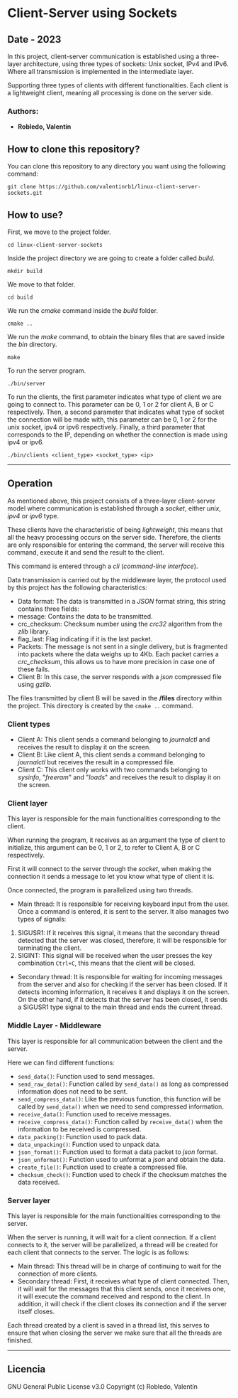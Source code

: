 # Client-Server using Sockets

## Date - 2023

In this project, client-server communication is established using a three-layer architecture, using three types of sockets: Unix socket, IPv4 and IPv6. Where all transmission is implemented in the intermediate layer.

Supporting three types of clients with different functionalities. Each client is a lightweight client, meaning all processing is done on the server side.

### Authors:
- **Robledo, Valentín**

## How to clone this repository?
You can clone this repository to any directory you want using the following command:

```console
git clone https://github.com/valentinrb1/linux-client-server-sockets.git
```
## How to use?
First, we move to the project folder.

```console
cd linux-client-server-sockets
```

Inside the project directory we are going to create a folder called *build*.

```console
mkdir build
```

We move to that folder.
```console
cd build
```

We run the *cmake* command inside the *build* folder.
```console
cmake ..
```

We run the *make* command, to obtain the binary files that are saved inside the *bin* directory.
```console
make
```

To run the server program.
```console
./bin/server
```

To run the clients, the first parameter indicates what type of client we are going to connect to. This parameter can be 0, 1 or 2 for client A, B or C respectively. Then, a second parameter that indicates what type of socket the connection will be made with, this parameter can be 0, 1 or 2 for the unix socket, ipv4 or ipv6 respectively. Finally, a third parameter that corresponds to the IP, depending on whether the connection is made using ipv4 or ipv6.

```console
./bin/clients <client_type> <socket_type> <ip>
```

---
## Operation
As mentioned above, this project consists of a three-layer client-server model where communication is established through a *socket*, either *unix*, *ipv4* or *ipv6* type.

These clients have the characteristic of being *lightweight*, this means that all the heavy processing occurs on the server side. Therefore, the clients are only responsible for entering the command, the server will receive this command, execute it and send the result to the client.

This command is entered through a *cli* (*command-line interface*).

Data transmission is carried out by the middleware layer, the protocol used by this project has the following characteristics:
- Data format: The data is transmitted in a *JSON* format string, this string contains three fields:
- message: Contains the data to be transmitted.
- crc_checksum: Checksum number using the *crc32* algorithm from the *zlib* library.
- flag_last: Flag indicating if it is the last packet.
- Packets: The message is not sent in a single delivery, but is fragmented into packets where the data weighs up to 4Kb. Each packet carries a *crc_checksum*, this allows us to have more precision in case one of these fails.
- Client B: In this case, the server responds with a *json* compressed file using *gzlib*.

The files transmitted by client B will be saved in the **/files** directory within the project. This directory is created by the `cmake ..` command.

### Client types
- Client A: This client sends a command belonging to *journalctl* and receives the result to display it on the screen.
- Client B: Like client A, this client sends a command belonging to *journalctl* but receives the result in a compressed file.
- Client C: This client only works with two commands belonging to *sysinfo*, "*freeram*" and "*loads*" and receives the result to display it on the screen.

### Client layer
This layer is responsible for the main functionalities corresponding to the client.

When running the program, it receives as an argument the type of client to initialize, this argument can be 0, 1 or 2, to refer to Client A, B or C respectively.

First it will connect to the server through the *socket*, when making the connection it sends a message to let you know what type of client it is.

Once connected, the program is parallelized using two threads.
- Main thread: It is responsible for receiving keyboard input from the user. Once a command is entered, it is sent to the server. It also manages two types of signals:
1. SIGUSR1: If it receives this signal, it means that the secondary thread detected that the server was closed, therefore, it will be responsible for terminating the client.
2. SIGINT: This signal will be received when the user presses the key combination `Ctrl+C`, this means that the client will be closed.
- Secondary thread: It is responsible for waiting for incoming messages from the server and also for checking if the server has been closed. If it detects incoming information, it receives it and displays it on the screen. On the other hand, if it detects that the server has been closed, it sends a SIGUSR1 type signal to the main thread and ends the current thread.

### Middle Layer - Middleware
This layer is responsible for all communication between the client and the server.

Here we can find different functions:
- `send_data()`: Function used to send messages.
- `send_raw_data()`: Function called by `send_data()` as long as compressed information does not need to be sent.
- `send_compress_data()`: Like the previous function, this function will be called by `send_data()` when we need to send compressed information.
- `receive_data()`: Function used to receive messages.
- `receive_compress_data()`: Function called by `receive_data()` when the information to be received is compressed.
- `data_packing()`: Function used to pack data.
- `data_unpacking()`: Function used to unpack data.
- `json_format()`: Function used to format a data packet to *json* format.
- `json_unformat()`: Function used to unformat a *json* and obtain the data.
- `create_file()`: Function used to create a compressed file.
- `checksum_check()`: Function used to check if the checksum matches the data received.

### Server layer
This layer is responsible for the main functionalities corresponding to the server.

When the server is running, it will wait for a client connection. If a client connects to it, the server will be parallelized, a thread will be created for each client that connects to the server. The logic is as follows:
- Main thread: This thread will be in charge of continuing to wait for the connection of more clients.
- Secondary thread: First, it receives what type of client connected. Then, it will wait for the messages that this client sends, once it receives one, it will execute the command received and respond to the client. In addition, it will check if the client closes its connection and if the server itself closes.

Each thread created by a client is saved in a thread list, this serves to ensure that when closing the server we make sure that all the threads are finished.

---
## Licencia

GNU General Public License v3.0 Copyright (c) Robledo, Valentín
